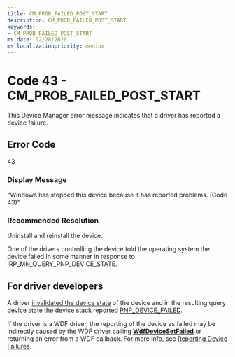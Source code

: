 ```yaml
---
title: CM_PROB_FAILED_POST_START
description: CM_PROB_FAILED_POST_START
keywords:
- CM_PROB_FAILED_POST_START
ms.date: 02/28/2020
ms.localizationpriority: medium
---
```


# Code 43 - CM_PROB_FAILED_POST_START

This Device Manager error message indicates that a driver has reported a device failure.

## Error Code

43

### Display Message

"Windows has stopped this device because it has reported problems. (Code 43)"

### Recommended Resolution

Uninstall and reinstall the device.

One of the drivers controlling the device told the operating system the device failed in some manner in response to IRP_MN_QUERY_PNP_DEVICE_STATE.

## For driver developers

A driver [invalidated the device state](/windows-hardware/drivers/ddi/wdm/nf-wdm-ioinvalidatedevicestate) of the device and in the resulting query device state the device stack reported [PNP_DEVICE_FAILED](../kernel/irp-mn-query-pnp-device-state.md).

If the driver is a WDF driver, the reporting of the device as failed may be indirectly caused by the WDF driver calling [**WdfDeviceSetFailed**](/windows-hardware/drivers/ddi/wdfdevice/nf-wdfdevice-wdfdevicesetfailed) or returning an error from a WDF callback. For more info, see [Reporting Device Failures](../wdf/reporting-device-failures.md).
